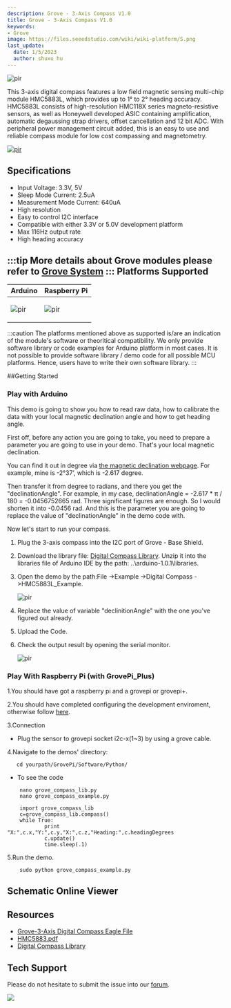 ```yaml
---
description: Grove - 3-Axis Compass V1.0
title: Grove - 3-Axis Compass V1.0
keywords:
- Grove
image: https://files.seeedstudio.com/wiki/wiki-platform/S.png
last_update:
  date: 1/5/2023
  author: shuxu hu
---
```


<!-- ![](https://files.seeedstudio.com/wiki/Grove-3-Axis_Compass_V1.0/img/Grove-3-Axis_Compass_V1.0.jpg) -->
  <p style={{textAlign: 'center'}}><img src="https://files.seeedstudio.com/wiki/Grove-3-Axis_Compass_V1.0/img/Grove-3-Axis_Compass_V1.0.jpg" alt="pir" width={600} height="auto" /></p>


This 3-axis digital compass features a low field magnetic sensing multi-chip module HMC5883L, which provides up to 1° to 2° heading accuracy. HMC5883L consists of high-resolution HMC118X series magneto-resistive sensors, as well as Honeywell developed ASIC containing amplification, automatic degaussing strap drivers, offset cancellation and 12 bit ADC. With peripheral power management circuit added, this is an easy to use and reliable compass module for low cost compassing and magnetometry.

<!-- [![](https://files.seeedstudio.com/wiki/common/Get_One_Now_Banner.png)](https://www.seeedstudio.com/Grove-3-Axis-Digital-Compass-p-759.html) -->
[<p><img src="https://files.seeedstudio.com/wiki/common/Get_One_Now_Banner.png" alt="pir" width={600} height="auto" /></p>](https://www.seeedstudio.com/Grove-3-Axis-Digital-Compass-p-759.html)


Specifications
--------------

-   Input Voltage: 3.3V, 5V
-   Sleep Mode Current: 2.5uA
-   Measurement Mode Current: 640uA
-   High resolution
-   Easy to control I2C interface
-   Compatible with either 3.3V or 5.0V development platform
-   Max 116Hz output rate
-   High heading accuracy

:::tip
    More details about Grove modules please refer to [Grove System](https://wiki.seeedstudio.com/Grove_System/)
:::
Platforms Supported
-------------------

<!-- | Arduino                                                                                             | Raspberry Pi                                                                                             |                                                                                                 |                                                                                                          |                                                                                                    |
|-----------------------------------------------------------------------------------------------------|----------------------------------------------------------------------------------------------------------|-------------------------------------------------------------------------------------------------|---------------------------------------------------------------------------------------------------|----------------------------------------------------------------------------------------------------|
| ![](https://files.seeedstudio.com/wiki/wiki_english/docs/images/arduino_logo.jpg) | ![](https://files.seeedstudio.com/wiki/wiki_english/docs/images/raspberry_pi_logo.jpg) | ![](https://files.seeedstudio.com/wiki/wiki_english/docs/images/bbg_logo.jpg) | ![](https://files.seeedstudio.com/wiki/wiki_english/docs/images/wio_logo.jpg) | ![](https://files.seeedstudio.com/wiki/wiki_english/docs/images/linkit_logo.jpg) | -->
|Arduino|Raspberry Pi|
|---|---|
|<p><img src="https://files.seeedstudio.com/wiki/wiki_english/docs/images/arduino_logo.jpg" alt="pir" width={200} height="auto" /></p>|<p><img src="https://files.seeedstudio.com/wiki/wiki_english/docs/images/raspberry_pi_logo.jpg" alt="pir" width={200} height="auto" /></p>|


:::caution
    The platforms mentioned above as supported is/are an indication of the module's software or theoritical compatibility. We only provide software library or code examples for Arduino platform in most cases. It is not possible to provide software library / demo code for all possible MCU platforms. Hence, users have to write their own software library.
:::

##Getting Started

### Play with Arduino

This demo is going to show you how to read raw data, how to calibrate the data with your local magnetic declination angle and how to get heading angle.

First off, before any action you are going to take, you need to prepare a parameter you are going to use in your demo. That's your local magnetic declination.

You can find it out in degree via [the magnetic declination webpage](http://www.magnetic-declination.com/). For example, mine is -2°37’, which is -2.617 degree.

Then transfer it from degree to radians, and there you get the "declinationAngle". For example, in my case, declinationAngle = -2.617 \* π / 180 = -0.0456752665 rad. Three significant figures are enough. So I would shorten it into -0.0456 rad. And this is the parameter you are going to replace the value of "declinationAngle" in the demo code with.

Now let's start to run your compass.

1. Plug the 3-axis compass into the I2C port of Grove - Base Shield.

2. Download the library file: [Digital Compass Library](https://files.seeedstudio.com/wiki/Grove-3-Axis_Compass_V1.0/res/Digital_Compass.zip). Unzip it into the libraries file of Arduino IDE by the path: ..\\arduino-1.0.1\\libraries.

3. Open the demo by the path:File ->Example ->Digital Compass ->HMC5883L_Example.

    <!-- ![](https://files.seeedstudio.com/wiki/Grove-3-Axis_Compass_V1.0/img/Digital_Compass1.jpg) -->
      <p style={{textAlign: 'center'}}><img src="https://files.seeedstudio.com/wiki/Grove-3-Axis_Compass_V1.0/img/Digital_Compass1.jpg" alt="pir" width={600} height="auto" /></p>


4. Replace the value of variable "declinitionAngle" with the one you've figured out already.

5. Upload the Code.

6. Check the output result by opening the serial monitor.

    <!-- ![](https://files.seeedstudio.com/wiki/Grove-3-Axis_Compass_V1.0/img/Digital_Compass2.jpg) -->
      <p style={{textAlign: 'center'}}><img src="https://files.seeedstudio.com/wiki/Grove-3-Axis_Compass_V1.0/img/Digital_Compass2.jpg" alt="pir" width={600} height="auto" /></p>




### Play With Raspberry Pi (with GrovePi_Plus)

1.You should have got a raspberry pi and a grovepi or grovepi+.

2.You should have completed configuring the development enviroment, otherwise follow [here](#/GrovePi_Plus).

3.Connection

-   Plug the sensor to grovepi socket i2c-x(1~3) by using a grove cable.

4.Navigate to the demos' directory:

       cd yourpath/GrovePi/Software/Python/

-   To see the code

```
    nano grove_compass_lib.py       
    nano grove_compass_example.py    
```
```
    import grove_compass_lib
    c=grove_compass_lib.compass()
    while True:
            print "X:",c.x,"Y:",c.y,"X:",c.z,"Heading:",c.headingDegrees
            c.update()
            time.sleep(.1)
```

5.Run the demo.
```
    sudo python grove_compass_example.py
```


## Schematic Online Viewer

<div className="altium-ecad-viewer" data-project-src="https://files.seeedstudio.com/wiki/Grove-3-Axis_Compass_V1.0/res/Grove-3-Axis_Digital_Compass_Eagle_File.zip" style={{borderRadius: '0px 0px 4px 4px', height: 500, borderStyle: 'solid', borderWidth: 1, borderColor: 'rgb(241, 241, 241)', overflow: 'hidden', maxWidth: 1280, maxHeight: 700, boxSizing: 'border-box'}}>
</div>



Resources
---------

-   [Grove-3-Axis Digital Compass Eagle File](https://files.seeedstudio.com/wiki/Grove-3-Axis_Compass_V1.0/res/Grove-3-Axis_Digital_Compass_Eagle_File.zip)
-   [HMC5883.pdf](https://files.seeedstudio.com/wiki/Grove-3-Axis_Compass_V1.0/res/HMC5883.pdf "File:HMC5883.pdf")
-   [Digital Compass Library](https://files.seeedstudio.com/wiki/Grove-3-Axis_Compass_V1.0/res/Digital_Compass.zip)


<!-- This Markdown file was created from https://www.seeedstudio.com/wiki/Grove_-_3-Axis_Compass_V1.0 -->

## Tech Support
Please do not hesitate to submit the issue into our [forum](https://forum.seeedstudio.com/).
<br />
<p style={{textAlign: 'center'}}><a href="https://www.seeedstudio.com/act-4.html?utm_source=wiki&utm_medium=wikibanner&utm_campaign=newproducts" target="_blank"><img src="https://files.seeedstudio.com/wiki/Wiki_Banner/new_product.jpg" /></a></p>
